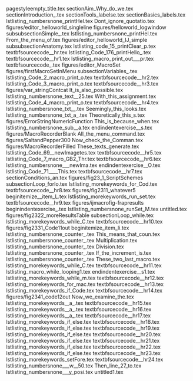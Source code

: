 pagestyleempty_title.tex
sectionAim_Why_do_we.tex
sectionIntroduction_.tex
sectionTools_labelse.tex
sectionBasics_labels.tex
lstlisting_numbersnone_printHel.tex
Dont_ignore_quotatio.tex
figures/editor_helloworld_singleline
figures/helloworld_logwindow
subsubsectionSimple_.tex
lstlisting_numbersnone_printHel.tex
From_the_menu_of.tex
figures/editor_helloworld_IJ_simple
subsubsectionAnatomy.tex
lstlisting_code_15_printClear_p.tex
textbfsourcecode__hr.tex
lstlisting_Code_176_printHello_.tex
textbfsourcecode__hr1.tex
lstlisting_macro_print_out___pr.tex
textbfsourcecode_.tex
figures/editor_MacroSet
figures/firstMacroSetInMenu
subsectionVariables_.tex
lstlisting_Code_2_macro_print_o.tex
textbfsourcecode__hr2.tex
lstlisting_Code_3_macro_print_o.tex
textbfsourcecode__hr3.tex
figures/var_stringContcat
It_is_also_possible.tex
lstlisting_numbersnone_text__25.tex
With_this_assignment.tex
lstlisting_Code_4_macro_print_o.tex
textbfsourcecode__hr4.tex
lstlisting_numbersnone_txt__.tex
Seemingly_this_looks.tex
lstlisting_numbersnone_txt_a_.tex
Theoretically_this_s.tex
figures/ErrorStringNumericFunction
This_is_because_when.tex
lstlisting_numbersnone_sub__a.tex
endindentexercise__s.tex
figures/MacroRecorderBlank
All_the_menu_command.tex
figures/SaltandPepper300
Now_check_the_Comman.tex
figures/MacroRecorderFilled
These_texts_generate.tex
lstlisting_Code_69__newImagetes.tex
textbfsourcecode__hr5.tex
lstlisting_Code_7_macro_GB2_Thr.tex
textbfsourcecode__hr6.tex
lstlisting_numbersnone___newIma.tex
endindentexercise__O.tex
lstlisting_Code_71____This.tex
textbfsourcecode__hr7.tex
sectionConditions_an.tex
figures/fig23_1_ScriptSchemes
subsectionLoop_forlo.tex
lstlisting_morekeywords_for_Cod.tex
textbfsourcecode__hr8.tex
figures/fig2311_whatever5
beginitemize__item_L.tex
lstlisting_morekeywords_run_set.tex
textbfsourcecode__hr9.tex
figures/ijmacrofig-frapresults
beginindentexercise_.tex
lstlisting_numbersnone_runSet_M.tex
untitled.tex
figures/fig2322_moreResultsTable
subsectionLoop_while.tex
lstlisting_morekeywords_while_C.tex
textbfsourcecode__hr10.tex
figures/fig2331_Code11out
beginitemize_item_li.tex
lstlisting_numbersnone_counter_.tex
This_means_that_coun.tex
lstlisting_numbersnone_counter_.tex
Multiplication.tex
lstlisting_numbersnone_counter_.tex
Division.tex
lstlisting_numbersnone_counter_.tex
If_the_increment_is.tex
lstlisting_numbersnone_counter_.tex
These_two_last_macro.tex
lstlisting_morekeywords_while_C.tex
textbfsourcecode__hr11.tex
lstlisting_macro_while_looping1.tex
endindentexercise__s1.tex
lstlisting_morekeywords_while_m.tex
textbfsourcecode__hr12.tex
lstlisting_morekeywords_for_mac.tex
textbfsourcecode__hr13.tex
lstlisting_morekeywords_if_Code.tex
textbfsourcecode__hr14.tex
figures/fig2341_code12out
Now_we_examine_the.tex
lstlisting_morekeywords__a_.tex
textbfsourcecode__hr15.tex
lstlisting_morekeywords__a_.tex
textbfsourcecode__hr16.tex
lstlisting_morekeywords__a_.tex
textbfsourcecode__hr17.tex
lstlisting_morekeywords_if_else.tex
textbfsourcecode__hr18.tex
lstlisting_morekeywords_if_else.tex
textbfsourcecode__hr19.tex
lstlisting_morekeywords_if_else.tex
textbfsourcecode__hr20.tex
lstlisting_morekeywords_if_else.tex
textbfsourcecode__hr21.tex
lstlisting_morekeywords_if_else.tex
textbfsourcecode__hr22.tex
lstlisting_morekeywords_if_else.tex
textbfsourcecode__hr23.tex
lstlisting_morekeywords_setFore.tex
textbfsourcecode__hr24.tex
lstlisting_numbersnone___w__50.tex
Then_line_27_to.tex
lstlisting_numbersnone___y_posi.tex
untitled1.tex

